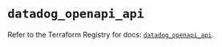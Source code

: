 # `datadog_openapi_api`

Refer to the Terraform Registry for docs: [`datadog_openapi_api`](https://registry.terraform.io/providers/datadog/datadog/3.56.0/docs/resources/openapi_api).
